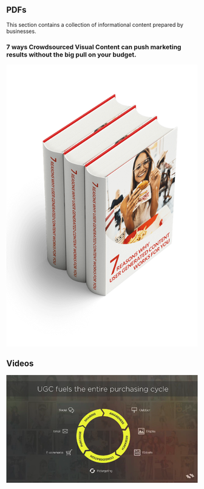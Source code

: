 ## PDFs

This section contains a collection of informational content prepared by businesses.

### 7 ways Crowdsourced Visual Content can push marketing results without the big pull on your budget.

<a href="https://www.foap.com/blog/wp-content/uploads/2018/09/7-Reasons-Why-Crowdsourced-Visuals-Works-For-You.pdf?utm_source=Ebook&utm_medium=email&utm_campaign=7ReasonsWhy&utm_content=Download">![enterprise-ebook-hero.png](images/enterprise-ebook-hero.png)</a>

## Videos

<a href="https://www.youtube.com/watch?v=il-TkbgrvFw">![Andy Mallinson - Managing Director, Stackla](images/ugc.png)</a>
